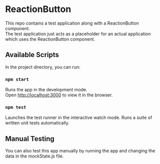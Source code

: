 # ReactionButton

This repo contains a test application along with a ReactionButton component.  
The test application just acts as a placeholder for an actual application which uses the ReactionButton component.

## Available Scripts

In the project directory, you can run:

### `npm start`

Runs the app in the development mode.\
Open [http://localhost:3000](http://localhost:3000) to view it in the browser.

### `npm test`

Launches the test runner in the interactive watch mode.
Runs a suite of written unit tests automatically.

## Manual Testing

You can also test this app manually by running the app and changing the data in the mockState.js file.
